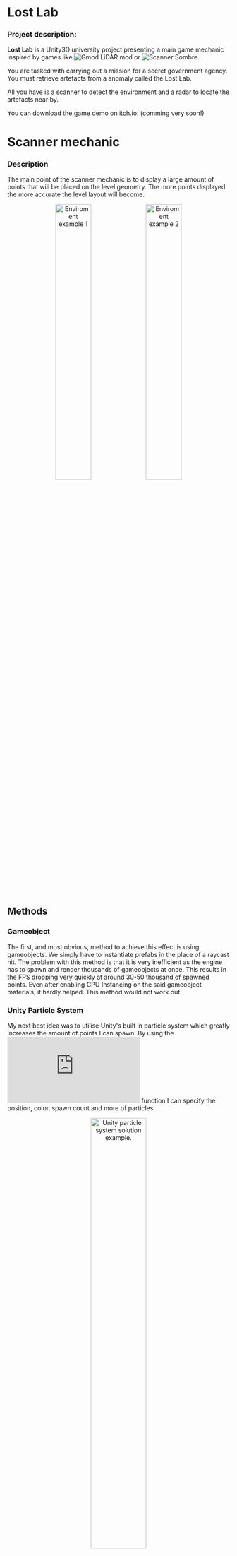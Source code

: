 # Lost Lab
### Project description:
**Lost Lab** is a Unity3D university project presenting a main game mechanic inspired by games like ![Gmod LiDAR](https://steamcommunity.com/workshop/filedetails/?id=2813176307) mod or ![Scanner Sombre](https://store.steampowered.com/app/475190/Scanner_Sombre/). 

You are tasked with carrying out a mission for a secret government agency. You must retrieve artefacts from a anomaly called the Lost Lab.

All you have is a scanner to detect the environment and a radar to locate the artefacts near by. 

You can download the game demo on itch.io: (comming very soon!)

# Scanner mechanic
### Description
The main point of the scanner mechanic is to display a large amount of points that will be placed on the level geometry. The more points displayed the more accurate the level layout will become. 
<p align="center">
  <img src="./Images/LostLabScreenshot1.png" alt="Enviroment example 1" width="40%" />
  <img src="./Images/LostLabScreenshot2.png" alt="Enviroment example 2" width="40%" />
</p>

## Methods

### Gameobject
The first, and most obvious, method to achieve this effect is using gameobjects. We simply have to instantiate prefabs in the place of a raycast hit. 
The problem with this method is that it is very inefficient as the engine has to spawn and render thousands of gameobjects at once. This results in the FPS dropping very quickly at around 30-50 thousand of spawned points.
Even after enabling GPU Instancing on the said gameobject materials, it hardly helped. This method would not work out.

### Unity Particle System
My next best idea was to utilise Unity's built in particle system which greatly increases the amount of points I can spawn. 
By using the ![ParticleSystem.Emit](https://docs.unity3d.com/ScriptReference/ParticleSystem.Emit.html) function I can specify the position, color, spawn count and more of particles. 
<p align="center">
  <img src="./Images/Example1.gif" alt="Unity particle system solution example." width="50%"/>
</p>
Unity's shuriken particle system, however great for small system, breaks down on a larger scale as it is primarily run on the CPU. 
The same as with the Gameobject method, enabling GPU instancing did not solve the optimisation problem.

### VFX Graph
After realising that I will need to utilise the GPU to display the amount of points I will need I discovered VFX Graph. A particle system that uses the GPU to be more optimised. 
![Brackey's video](https://www.youtube.com/watch?v=FvZNVQuLDjI) on VFX Graph introduced me to this Unity package and showed that I could easly display up to 80 million points at one time! Which is perfect as I wanted the ability to view the entire map covered in points. 
The last question remained, how to communicate with VFX Graph my point information like position and color?

#### Texture2D
During my research on VFX Graph I saw a post saying how to send position data to VFX Graph using a Texture2D.
It was easy and very smart. To implement it all I had to do was:
- Create a Visual Effects object (VFX Graph) and set the particle capacity to 16384 (Max texture2D width/height).
- Create a Texture2D with the same width (16384) and RGBAFloat format;
- Store my Vector3 positions in a list and transform that list into a array of Colors.
R = X, G = Y, B = Z, A = alpha of the particle.
- Set the texture pixels to the colors form the array and send it to the VFX Graph.

This way I could display up to 16384 points in my graph. When i would exceed that amount I could simply create a new graph with a new texture.

The only problem with this solution is the lack of customizability. I could only send position data and the alpha color of the particle.

#### Graphics Buffer
After more research I stumbled upon a forum post ini which one of the replies recommended using a graphics buffer to send custom particle data to the VFX Graph.
This was exactly what I was looking for.
So I created my own CustomVFXData buffer like this:
```
    [VFXType(VFXTypeAttribute.Usage.GraphicsBuffer)]
    struct CustomVFXData
    {
        public Vector3 position;
        public Vector4 color;
        public int useDefaultGradient;
        public float size;
    }
    // List of custom Data points
    private List<CustomVFXData> m_CustomVFXData = new List<CustomVFXData>();
```
Now having this custom data struct and a graphics buffer I was able to follow these points and achieve the result I got:
- Create a new graphics buffer and set its stride to size of CustomVFXData and the buffer size to 10k (can be larger but read time will increase).
- Each time I want to create a new point I create a new CustomVFXData, fill it with my values and add it to the m_CustomVFXData list.
- When I want to display the points I use ![GraphicsBuffer.SetData()](https://docs.unity3d.com/ScriptReference/GraphicsBuffer.SetData.html) with my custom data list and reinitialize the VFX Graph.

This way I can sample the graphics buffer in the VFX Graph and use its data to create new particles.
**Important!** It is crucial to not only check if we are accidentaly adding more data to the buffer than its size as that will crash but also release the buffer after not using it.
After filling up the buffer to the set max size I create a new VisualEffects object and release the graphics buffer.

This way I can display millions of points, and assign custom data to them such as different colour based on tags or a default gradient:

https://media.github.falmouth.ac.uk/user/619/files/b164c03a-6929-4cfd-bc34-48aec5585739
